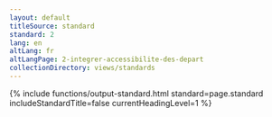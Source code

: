 ```yaml
---
layout: default
titleSource: standard
standard: 2
lang: en
altLang: fr
altLangPage: 2-integrer-accessibilite-des-depart
collectionDirectory: views/standards
---
```

{% include functions/output-standard.html standard=page.standard includeStandardTitle=false currentHeadingLevel=1 %}
